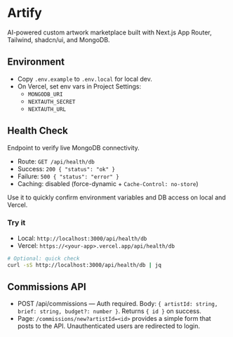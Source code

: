 # Artify

AI-powered custom artwork marketplace built with Next.js App Router, Tailwind, shadcn/ui, and MongoDB.

## Environment
- Copy `.env.example` to `.env.local` for local dev.
- On Vercel, set env vars in Project Settings:
	- `MONGODB_URI`
	- `NEXTAUTH_SECRET`
	- `NEXTAUTH_URL`

## Health Check
Endpoint to verify live MongoDB connectivity.

- Route: `GET /api/health/db`
- Success: `200 { "status": "ok" }`
- Failure: `500 { "status": "error" }`
- Caching: disabled (force-dynamic + `Cache-Control: no-store`)

Use it to quickly confirm environment variables and DB access on local and Vercel.

### Try it
- Local: `http://localhost:3000/api/health/db`
- Vercel: `https://<your-app>.vercel.app/api/health/db`

```bash
# Optional: quick check
curl -sS http://localhost:3000/api/health/db | jq
```

## Commissions API

- POST /api/commissions — Auth required. Body: `{ artistId: string, brief: string, budget?: number }`. Returns `{ id }` on success.
- Page: `/commissions/new?artistId=<id>` provides a simple form that posts to the API. Unauthenticated users are redirected to login.
